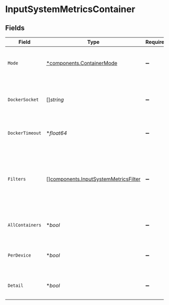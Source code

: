 # InputSystemMetricsContainer


## Fields

| Field                                                                                        | Type                                                                                         | Required                                                                                     | Description                                                                                  |
| -------------------------------------------------------------------------------------------- | -------------------------------------------------------------------------------------------- | -------------------------------------------------------------------------------------------- | -------------------------------------------------------------------------------------------- |
| `Mode`                                                                                       | [*components.ContainerMode](../../models/components/containermode.md)                        | :heavy_minus_sign:                                                                           | Select the level of detail for container metrics                                             |
| `DockerSocket`                                                                               | []*string*                                                                                   | :heavy_minus_sign:                                                                           | Full paths for Docker's UNIX-domain socket                                                   |
| `DockerTimeout`                                                                              | **float64*                                                                                   | :heavy_minus_sign:                                                                           | Timeout, in seconds, for the Docker API                                                      |
| `Filters`                                                                                    | [][components.InputSystemMetricsFilter](../../models/components/inputsystemmetricsfilter.md) | :heavy_minus_sign:                                                                           | Containers matching any of these will be included. All are included if no filters are added. |
| `AllContainers`                                                                              | **bool*                                                                                      | :heavy_minus_sign:                                                                           | Include stopped and paused containers                                                        |
| `PerDevice`                                                                                  | **bool*                                                                                      | :heavy_minus_sign:                                                                           | Generate separate metrics for each device                                                    |
| `Detail`                                                                                     | **bool*                                                                                      | :heavy_minus_sign:                                                                           | Generate full container metrics                                                              |